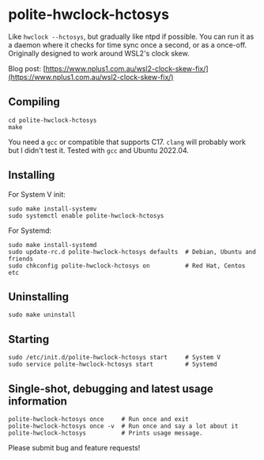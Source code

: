 # polite-hwclock-hctosys
Like `hwclock --hctosys`, but gradually like ntpd if possible.  You can run it as a daemon where it checks for time sync once a second, or as a once-off.  Originally designed to work around WSL2's clock skew.

Blog post: [https://www.nplus1.com.au/wsl2-clock-skew-fix/](https://www.nplus1.com.au/wsl2-clock-skew-fix/)

## Compiling
    cd polite-hwclock-hctosys
    make

You need a `gcc` or compatible that supports C17.  `clang` will probably work but I didn't test it.  Tested with `gcc` and Ubuntu 2022.04.


## Installing
For System V init:

    sudo make install-systemv
    sudo systemctl enable polite-hwclock-hctosys

For Systemd:

    sudo make install-systemd
    sudo update-rc.d polite-hwclock-hctosys defaults  # Debian, Ubuntu and friends
    sudo chkconfig polite-hwclock-hctosys on          # Red Hat, Centos etc


## Uninstalling
    sudo make uninstall


## Starting
    sudo /etc/init.d/polite-hwclock-hctosys start     # System V
    sudo service polite-hwclock-hctosys start         # Systemd


## Single-shot, debugging and latest usage information
    polite-hwclock-hctosys once     # Run once and exit
    polite-hwclock-hctosys once -v  # Run once and say a lot about it
    polite-hwclock-hctosys          # Prints usage message.


Please submit bug and feature requests!
